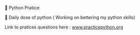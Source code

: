 🐍 Python Pratice: 

💊 Daily dose of python ( Working on bettering my python skills)

Link to pratices questions here : www.practicepython.org

